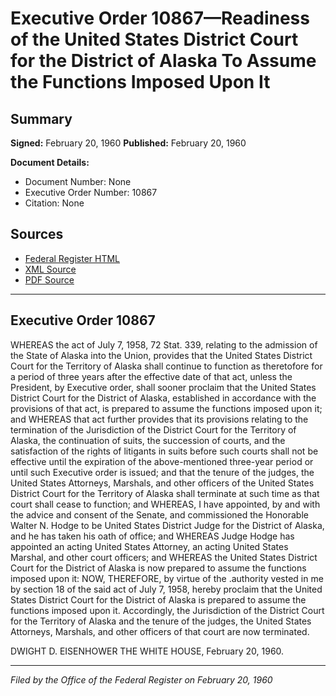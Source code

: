 # Executive Order 10867—Readiness of the United States District Court for the District of Alaska To Assume the Functions Imposed Upon It

## Summary

**Signed:** February 20, 1960
**Published:** February 20, 1960

**Document Details:**
- Document Number: None
- Executive Order Number: 10867
- Citation: None

## Sources
- [Federal Register HTML](https://www.presidency.ucsb.edu/documents/executive-order-10867-readiness-the-united-states-district-court-for-the-district-alaska)
- [XML Source](None)
- [PDF Source](None)

---

## Executive Order 10867

WHEREAS the act of July 7, 1958, 72 Stat. 339, relating to the admission of the State of Alaska into the Union, provides that the United States District Court for the Territory of Alaska shall continue to function as theretofore for a period of three years after the effective date of that act, unless the President, by Executive order, shall sooner proclaim that the United States District Court for the District of Alaska, established in accordance with the provisions of that act, is prepared to assume the functions imposed upon it; and
WHEREAS that act further provides that its provisions relating to the termination of the Jurisdiction of the District Court for the Territory of Alaska, the continuation of suits, the succession of courts, and the satisfaction of the rights of litigants in suits before such courts shall not be effective until the expiration of the above-mentioned three-year period or until such Executive order is issued; and that the tenure of the judges, the United States Attorneys, Marshals, and other officers of the United States District Court for the Territory of Alaska shall terminate at such time as that court shall cease to function; and
WHEREAS, I have appointed, by and with the advice and consent of the Senate, and commissioned the Honorable Walter N. Hodge to be United States District Judge for the District of Alaska, and he has taken his oath of office; and
WHEREAS Judge Hodge has appointed an acting United States Attorney, an acting United States Marshal, and other court officers; and
WHEREAS the United States District Court for the District of Alaska is now prepared to assume the functions imposed upon it:
NOW, THEREFORE, by virtue of the .authority vested in me by section 18 of the said act of July 7, 1958, hereby proclaim that the United States District Court for the District of Alaska is prepared to assume the functions imposed upon it. Accordingly, the Jurisdiction of the District Court for the Territory of Alaska and the tenure of the judges, the United States Attorneys, Marshals, and other officers of that court are now terminated.

DWIGHT D. EISENHOWER
THE WHITE HOUSE,
February 20, 1960.

---

*Filed by the Office of the Federal Register on February 20, 1960*
